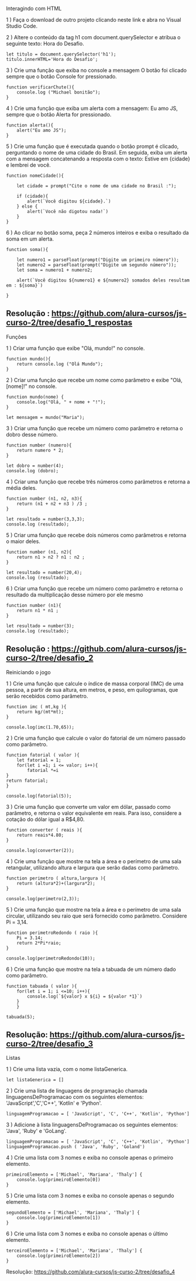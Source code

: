Interagindo com HTML

1 ) Faça o download de outro projeto clicando neste link e abra no Visual Studio Code.

2 ) Altere o conteúdo da tag h1 com document.querySelector e atribua o seguinte texto: Hora do Desafio.

    let titulo = document.querySelector('h1');
    titulo.innerHTML='Hora do Desafio';

3 ) Crie uma função que exiba no console a mensagem O botão foi clicado sempre que o botão Console for pressionado.

    function verificarChute(){
        console.log ("Michael bonitão");
    }

4 ) Crie uma função que exiba um alerta com a mensagem: Eu amo JS, sempre que o botão Alerta for pressionado.

    function alerta(){
        alert("Eu amo JS");
    }

5 ) Crie uma função que é executada quando o botão prompt é clicado, perguntando o nome de uma cidade do Brasil. Em seguida, exiba um alerta com a mensagem concatenando a resposta com o texto: Estive em {cidade} e lembrei de você.

    function nomeCidade(){
    
        let cidade = prompt("Cite o nome de uma cidade no Brasil :");

        if (cidade){
            alert(`Você digitou ${cidade}.`)
        } else {
            alert(`Você não digotou nada!`)
        }
    }

6 ) Ao clicar no botão soma, peça 2 números inteiros e exiba o resultado da soma em um alerta.

    function soma(){

        let numero1 = parseFloat(prompt("Digite um primeiro número"));
        let numero2 = parseFloat(prompt("Digite um segundo número"));
        let soma = numero1 + numero2;

        alert(`Você digitou ${numero1} e ${numero2} somados deles resultam em : ${soma}`)
    
    }

Resolução : https://github.com/alura-cursos/js-curso-2/tree/desafio_1_respostas
---------------------------------------------------------------------------------------------------

Funções

1 ) Criar uma função que exibe "Olá, mundo!" no console.

    function mundo(){
        return console.log ("Olá Mundo");
    }

2 ) Criar uma função que recebe um nome como parâmetro e exibe "Olá, [nome]!" no console.

    function mundo(nome) {
        console.log("Olá, " + nome + "!");
    }

    let mensagem = mundo("Maria");

3 ) Criar uma função que recebe um número como parâmetro e retorna o dobro desse número.

    function number (numero){
        return numero * 2;
    }

    let dobro = number(4);
    console.log (dobro);

4 ) Criar uma função que recebe três números como parâmetros e retorna a média deles.

    function number (n1, n2, n3){
        return (n1 + n2 + n3 ) /3 ;
    }

    let resultado = number(3,3,3);
    console.log (resultado);

5 ) Criar uma função que recebe dois números como parâmetros e retorna o maior deles.

    function number (n1, n2){
        return n1 > n2 ? n1 : n2 ;
    }

    let resultado = number(20,4);
    console.log (resultado);

6 ) Criar uma função que recebe um número como parâmetro e retorna o resultado da multiplicação desse número por ele mesmo

    function number (n1){
        return n1 * n1 ;
    }

    let resultado = number(3);
    console.log (resultado);
    
Resolução : https://github.com/alura-cursos/js-curso-2/tree/desafio_2
---------------------------------------------------------------------------------------------------

Reiniciando o jogo

1 ) Crie uma função que calcule o índice de massa corporal (IMC) de uma pessoa, a partir de sua altura, em metros, e peso, em quilogramas, que serão recebidos como parâmetro.

    function imc ( mt,kg ){
        return kg/(mt*mt);
    }

    console.log(imc(1.70,65));

2 ) Crie uma função que calcule o valor do fatorial de um número passado como parâmetro.

    function fatorial ( valor ){
        let fatorial = 1;
        for(let i =1; i <= valor; i++){
            fatorial *=i
    }
    return fatorial;
    }

    console.log(fatorial(5));

3 ) Crie uma função que converte um valor em dólar, passado como parâmetro, e retorna o valor equivalente em reais. Para isso, considere a cotação do dólar igual a R$4,80.

    function converter ( reais ){
        return reais*4.80;
    }

    console.log(converter(2));

4 ) Crie uma função que mostre na tela a área e o perímetro de uma sala retangular, utilizando altura e largura que serão dadas como parâmetro.

    function perimetro ( altura,largura ){
        return (altura*2)+(largura*2);
    }

    console.log(perimetro(2,3));

5 ) Crie uma função que mostre na tela a área e o perímetro de uma sala circular, utilizando seu raio que será fornecido como parâmetro. Considere Pi = 3,14.

    function perimetroRedondo ( raio ){
        Pi = 3.14;
        return 2*Pi*raio;
    }

    console.log(perimetroRedondo(10));

6 ) Crie uma função que mostre na tela a tabuada de um número dado como parâmetro.

    function tabuada ( valor ){
        for(let i = 1; i <=10; i++){
            console.log(`${valor} x ${i} = ${valor *1}`)
        }
        }

    tabuada(5);

Resolução: https://github.com/alura-cursos/js-curso-2/tree/desafio_3
---------------------------------------------------------------------------------------------------

Listas

1 ) Crie uma lista vazia, com o nome listaGenerica.

    let listaGenerica = []

2 ) Crie uma lista de linguagens de programação chamada linguagensDeProgramacao com os seguintes elementos: 'JavaScript','C','C++', 'Kotlin' e 'Python'.

    linguagemProgramacao = [ 'JavaScript', 'C', 'C++', 'Kotlin', 'Python']

3 ) Adicione à lista linguagensDeProgramacao os seguintes elementos: 'Java', 'Ruby' e 'GoLang'.

    linguagemProgramacao = [ 'JavaScript', 'C', 'C++', 'Kotlin', 'Python']
    linguagemProgramacao.push ( 'Java', 'Ruby', 'Goland')

4 ) Crie uma lista com 3 nomes e exiba no console apenas o primeiro elemento.

    primeiroElemento = ['Michael', 'Mariana', 'Thaly'] {
        console.log(primeiroElemento[0])
    }

5 ) Crie uma lista com 3 nomes e exiba no console apenas o segundo elemento.

    segundoElemento = ['Michael', 'Mariana', 'Thaly'] {
        console.log(primeiroElemento[1])
    }
6 ) Crie uma lista com 3 nomes e exiba no console apenas o último elemento.

    terceiroElemento = ['Michael', 'Mariana', 'Thaly'] {
        console.log(primeiroElemento[2])
    }

Resolução: https://github.com/alura-cursos/js-curso-2/tree/desafio_4